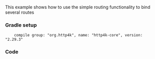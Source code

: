 This example shows how to use the simple routing functionality to bind several routes

### Gradle setup
```
    compile group: "org.http4k", name: "http4k-core", version: "2.29.3"
```

### Code
<script src="https://gist-it.appspot.com/https://github.com/http4k/http4k/blob/master/src/docs/cookbook/simple_routing/example.kt"></script>
